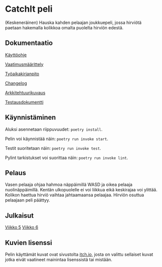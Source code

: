 # CatchIt peli

(Keskeneräinen) Hauska kahden pelaajan joukkuepeli, jossa hirviötä paetaan hakemalla kolikkoa omalta puolelta hirviön edestä.


## Dokumentaatio

[Käyttöohje](https://github.com/Yytsi/ot-harjoitustyo/blob/master/dokumentaatio/kayttoohje.md)

[Vaatimusmäärittely](https://github.com/Yytsi/ot-harjoitustyo/blob/master/dokumentaatio/vaatimusmaarittely.md)

[Työaikakirjanpito](https://github.com/Yytsi/ot-harjoitustyo/blob/master/dokumentaatio/tuntikirjanpito.md)

[Changelog](https://github.com/Yytsi/ot-harjoitustyo/blob/master/dokumentaatio/changelog.md)

[Arkkitehtuurikuvaus](https://github.com/Yytsi/ot-harjoitustyo/blob/master/dokumentaatio/arkkitehtuuri.md)

[Testausdokumentti](https://github.com/Yytsi/ot-harjoitustyo/blob/master/dokumentaatio/testausdoc.md)

## Käynnistäminen

Aluksi asennetaan riippuvuudet: ```poetry install```.

Pelin voi käynnistää näin: ```poetry run invoke start```.

Testit suoritetaan näin: ```poetry run invoke test```.

Pylint tarkistukset voi suorittaa näin: ```poetry run invoke lint```.

## Pelaus
Vasen pelaaja ohjaa hahmoa näppäimillä WASD ja oikea pelaaja nuolinäppäimillä. Kentän ulkopuolelle ei voi liikkua eikä keskirajaa voi ylittää. Kolikon haettua hirviö vaihtaa jahtaamaansa pelaajaa. Hirviön osuttua pelaajaan peli päättyy.

## Julkaisut

[Viikko 5](https://github.com/Yytsi/ot-harjoitustyo/releases/tag/viikko5)
[Viikko 6](https://github.com/Yytsi/ot-harjoitustyo/releases/tag/viikko6)

## Kuvien lisenssi
Pelin käyttämät kuvat ovat sivustolta [itch.io](https://itch.io/), josta on valittu sellaiset kuvat jotka eivät vaatineet mainintaa lisenssistä tai mistään.
